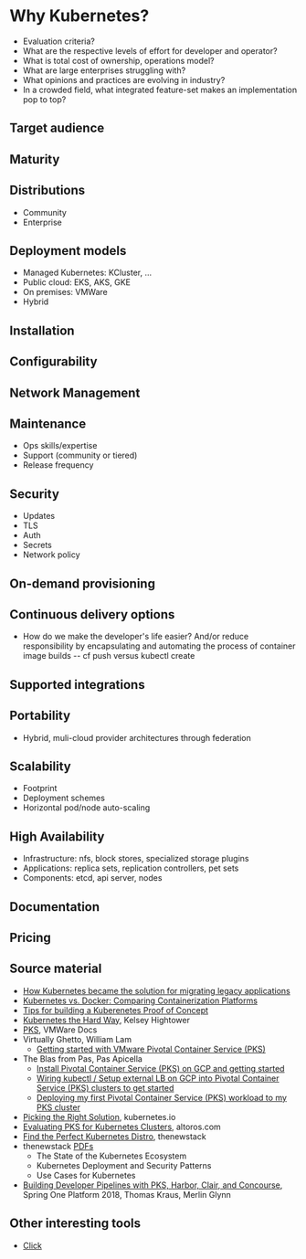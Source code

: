# Why Kubernetes?

* Evaluation criteria?
* What are the respective levels of effort for developer and operator?
* What is total cost of ownership, operations model?
* What are large enterprises struggling with?
* What opinions and practices are evolving in industry?
* In a crowded field, what integrated feature-set makes an implementation pop to top?

## Target audience

## Maturity

## Distributions

* Community
* Enterprise

## Deployment models

* Managed Kubernetes: KCluster, ...
* Public cloud: EKS, AKS, GKE
* On premises: VMWare
* Hybrid

## Installation

## Configurability

## Network Management

## Maintenance

* Ops skills/expertise
* Support (community or tiered)
* Release frequency

## Security

* Updates
* TLS
* Auth
* Secrets
* Network policy

## On-demand provisioning

## Continuous delivery options

* How do we make the developer's life easier? And/or reduce responsibility by encapsulating and automating the process of container image builds -- cf push versus kubectl create

## Supported integrations

## Portability

* Hybrid, muli-cloud provider architectures through federation

## Scalability

* Footprint
* Deployment schemes
* Horizontal pod/node auto-scaling

## High Availability

* Infrastructure: nfs, block stores, specialized storage plugins
* Applications: replica sets, replication controllers, pet sets
* Components: etcd, api server, nodes

## Documentation

## Pricing


## Source material

* [How Kubernetes became the solution for migrating legacy applications](https://opensource.com/article/18/2/how-kubernetes-became-solution-migrating-legacy-applications)
* [Kubernetes vs. Docker: Comparing Containerization Platforms](http://technologyadvice.com/blog/information-technology/kubernetes-vs-docker/)
* [Tips for building a Kuberenetes Proof of Concept](https://opensource.com/article/18/3/building-kubernetes-proof-concept)
* [Kubernetes the Hard Way](https://github.com/kelseyhightower/kubernetes-the-hard-way/), Kelsey Hightower
* [PKS](https://docs.vmware.com/en/VMware-Pivotal-Container-Service/1.0/vmware-pks-10/GUID-PKS10-index.html), VMWare Docs
* Virtually Ghetto, William Lam
	* [Getting started with VMware Pivotal Container Service (PKS)](https://www.virtuallyghetto.com/2018/04/getting-started-with-vmware-pivotal-container-service-pks-part-6-kubernetes-go.html)
* The Blas from Pas, Pas Apicella
	* [Install Pivotal Container Service (PKS) on GCP and getting started](http://theblasfrompas.blogspot.com/2018/04/install-pivotal-container-service-pks.html)
	* [Wiring kubectl / Setup external LB on GCP into Pivotal Container Service (PKS) clusters to get started](http://theblasfrompas.blogspot.com/2018/04/wiring-kubectl-setup-external-lb-on-gcp.html)
	* [Deploying my first Pivotal Container Service (PKS) workload to my PKS cluster](http://theblasfrompas.blogspot.com/2018/04/deploying-my-first-pivotal-container.html)
* [Picking the Right Solution](https://kubernetes.io/docs/setup/pick-right-solution/#on-premises-turnkey-cloud-solutions), kubernetes.io
* [Evaluating PKS for Kubernetes Clusters](https://www.altoros.com/blog/evaluating-the-new-pivotal-container-service-for-kubernetes-clusters/), altoros.com
* [Find the Perfect Kubernetes Distro](https://thenewstack.io/find-perfect-kubernetes-distribution/), thenewstack
* thenewstack [PDFs](https://thenewstack.io/ebooks-thank-you?pid=2336895&bid=2887707)
	* The State of the Kubernetes Ecosystem
	* Kubernetes Deployment and Security Patterns
	* Use Cases for Kubernetes
* [Building Developer Pipelines with PKS, Harbor, Clair, and Concourse](https://content.pivotal.io/slides/building-developer-pipelines-with-pks-harbor-clair-and-concourse), Spring One Platform 2018, Thomas Kraus, Merlin Glynn

## Other interesting tools

* [Click](https://github.com/databricks/click)